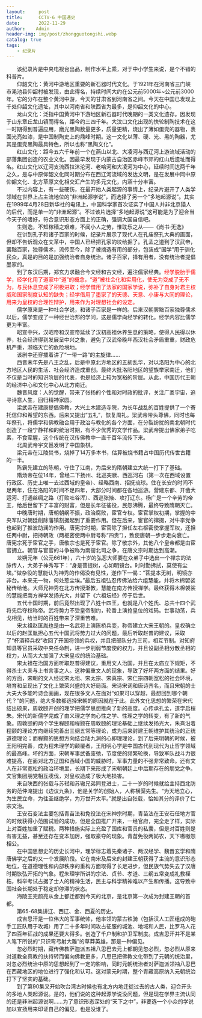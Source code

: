 ```yaml
---
layout:     post
title:      CCTV-6 中国通史
date:       2022-11-29
author:    Admin
header-img: img/post/zhongguotongshi.webp
catalog: true
tags:
    - 纪录片
---
```

&emsp;&emsp;该纪录片是中央电视台出品，制作水平上乘，对于中小学生来说，是个不错的科普片。
<br>
&emsp;&emsp;仰韶文化：黄河中游地区重要的新石器时代文化。于1921年在河南省三门峡市渑池县仰韶村被发现，由此得名，持续时间大约在公元前5000年~公元前3000年。它的分布在整个黄河中游，今天的甘肃省到河南省之间。今天在中国已发现上千处仰韶文化遗址，其中以河南省和陕西省为最多，是仰韶文化的中心。
<br>
&emsp;&emsp;龙山文化：泛指中国黄河中下游地区新石器时代晚期的一类文化遗存。因发现于山东章丘龙山镇而得名，距今约三四千年。大汶口文化出现的快轮制陶技术在这一时期得到普遍应用，磨光黑陶数量更多，质量更精，烧出了薄如蛋壳的器物，表面光亮如漆，是中国制陶史上的鼎峰时期。这一文化以薄、硬、光、黑的陶器，尤其是蛋壳黑陶最具特色，所以也称“黑陶文化”。
<br>
&emsp;&emsp;红山文化：距今五六千年前一个在燕山以北、大凌河与西辽河上游流域活动的部落集团创造的农业文化。因最早发现于内蒙古自治区赤峰市郊的红山后遗址而得名。红山文化以辽河支流西拉沐沦河、老哈河和大凌河为中心，延续时间达两千年之久，是与中原仰韶文化同时期分布在西辽河流域的发达文明，是在发展中同中原仰韶文化、北方草原文化相交汇产生的多元文化，内涵十分丰富。
<br>
&emsp;&emsp;不过内容上，有一些硬伤，在最开始人类起源的事情上，纪录片避开了人类学领域在世界上占主流地位的“非洲起源学说”，而选择了另一个“多地起源说”。其实在1999年4月28日新华社的电讯上，中国科学家首次证实了中国人并非北京猿人的后代，而是单一的“非洲起源”。不过该片选择“多地起源说”这可能是为了迎合当今天子的嗜好，符合意识形态方面上的正确，强调大国自信吧。
<br>
&emsp;&emsp;生则逸，不知稼穑之艰难，不闻小人之劳，惟耽乐之从——《尚书·无逸》
<br>
&emsp;&emsp;在讲到孔子和诸子百家的时候，纪录片展示了现代人在孔庙祭孔大典的画面，但却不告诉观众在文革中，中国人已经把孔家的坟给掘了。孔孟之道到了汉武帝，罢黜百家，独尊儒术，流传至今，除了被摘选有用的部分，包装成“国学”用于驯化民众，真是的目的是加强统治者自身统治。诸子百家，择有用者，没有统治者提倡墨家的。
<br>
&emsp;&emsp;到了东汉后期，郑玄力求融合今文经和古文经，遍注儒家经典。<font color="red">经学脱胎于儒学，经学化用了道家中“道”的概念，“道”被社会化和实用化，使无为变成了无不为，与民休息变成了积极进取；经学借用了法家的国家学说，弥补了自身对君主权威和国家制度认知的缺失；经学借用了墨家了的天德、天意、小康与大同的理论，用来为皇权的合理性辩护，用来作为对理想社会的设定。</font>
<br>
&emsp;&emsp;儒学原来是一种社会学说，和诸子百家是一样的。后来汉朝罢黜百家独尊儒术以后，儒学变成了一种经世治邦的学问，这是儒学向经学的转化。经学内容比儒学更为丰富。
<br>
&emsp;&emsp;昭宣中兴，汉昭帝和汉宣帝延续了汉初高祖休养生息的策略，使得人民得以休养，社会经济得到发展呈中兴之象，避免了汉武帝晚年西汉社会矛盾重重，财政危机严重，濒临灭亡的危险境地。
<br>
&emsp;&emsp;该剧中还穿插着讲了“一带一路”的主旋律……
<br>
&emsp;&emsp;西晋末年先是八王之乱，后是中原北方地区的五胡乱华，对以洛阳为中心的北方地区人民的生活、社会经济造成重创。最终大批洛阳地区的望族举家南迁，他们不仅是当时的知识阶层的代表，也是经济上较为宽裕的阶层。从此，中国历代王朝的经济中心和文化中心从北方南迁。
<br>
&emsp;&emsp;魏晋风度：人的觉醒，带来了张扬的个性和对时政的批评，关注广袤宇宙，追寻诗意人生，回归精神家园。
<br>
&emsp;&emsp;梁武帝在建康提倡佛教，大兴土木建造寺院，为长年战乱的百姓提供了一个寄托信仰和希望的东西。后来又提出“五礼”，恢复周礼。梁武帝带头尊佛，同时也每年祭孔，将儒学和佛教融合用于政治与教化的各个方面，在分裂纷扰的南北朝时代创造了一段宁静祥和的统治时期，有不少优秀的文学作品。梁武帝提出佛家弟子吃素，不食荤腥，这个传统在汉传佛教中一直千百年流传下来。
<br>
&emsp;&emsp;北周武帝宇文邕发明了中国象棋。
<br>
&emsp;&emsp;梁元帝在江陵焚书，烧掉了14万多本书，估算被烧书籍占中国历代传世古籍的一半。
<br>
&emsp;&emsp;陈霸先建立的陈朝，守住了江南，为后来的隋朝建立大统一打下了基础。
<br>
&emsp;&emsp;隋炀帝在位14年，曾经二下扬州、北巡突厥、西巡河右（第一次在西域设置行政区、历史上唯一去过西域的皇帝）、经略西南、招抚琉球。住在长安的时间不足两年，住在洛阳的时间不足四年，大部分时间都在各地巡游。营建东都、开凿大运河、打通丝绸之路（打败吐谷浑）、西巡张掖、攻打辽东。杨广是一个辛劳的帝王，给后世留下了丰富的财富，但是长年征徭役，民怨沸腾，最终导致隋朝灭亡。
<br>
&emsp;&emsp;中晚唐时期，唐朝朝纲不振，政治腐败，宦官专权。宦官掌权初期，掌握的中央军队对朝廷削除藩镇割据起到了重要作用。但在后来，宦官的撺掇，对牛李党争也起到了推波助澜的作用。唐宪宗时期，宦官除了担任左右枢密使掌握军权，还担任两中尉，把持朝政（两枢密使两中尉号称“四贵”），致使唐朝一步步走向衰亡。唐宪宗死于宦官之手，唐敬宗也是死于宦官。除了敬宗外，其他八个皇帝都是由宦官拥立。朝官与宦官的斗争被称为南衙北司之争，在唐文宗时期达到高潮。
<br>
&emsp;&emsp;龙朔元年（公元661年），六十岁的弘忍大师要在众弟子中选出一个禅宗的法脉传人，大弟子神秀写下：“身是菩提树，心如明镜台。时时勤拂拭，莫使有尘埃。”做杂役的慧能认为神秀的作偈没有见性，遂作下一偈：“菩提本无树，明镜亦非台。本来无一物，何处惹尘埃。”最后五祖弘忍传佛法给六组慧能，并将木棉袈裟秘传给他。大师兄神秀在北方传授渐教，慧能在南方传授禅学。最终获得木棉袈裟的慧能把南方禅学发扬光大，并留下《六祖坛经》传于后世。
<br>
&emsp;&emsp;五代十国时期，前后竟然出现了八姓十四王，也就是八个姓氏、总共十四个武将先后夺权称帝。武将势力不受皇帝制约，轮番上演抢皇位的戏码。世事动荡，兵戈相见，给当时的百姓带来了深重苦难。
<br>
&emsp;&emsp;宋太祖赵匡胤也是由一名武将上演陈桥兵变，称帝建立大宋王朝的。皇权确立以后的赵匡胤担心五代十国武将势力过大的问题，最后听取赵普的建议，采取了“杯酒释兵权”收回了开国将领的兵权，并且把部队分为三司，相互节制。对知府知县等官员采取中央任命制，进一步削弱节度使的权力，并且设副丞相分散丞相的权力，从而大大加强了大宋皇权的统治基础。
<br>
&emsp;&emsp;宋太祖在治国方面听取赵普得建议，重用文人治国，并且在太庙立下规矩，不得杀士大夫与上书言事之人。这种偏重文人的现象，导致了好坏两方面的结果。好的方面，宋朝的文人经过宋太祖、宋太宗、宋真宗、宋仁宗四朝宽松的社会环境，培育和呈现出了文化上繁荣兴盛的大好局面。宋诗宋词和唐诗齐名，而且宋朝的士大夫大多能吟诗会画画，现在很多文人在面对“如果可以穿越，最想回到哪个朝代？”的问题，绝大多数都选择宋朝的原因就在于此。此外文化思想的繁荣在宋代结出硕果，周敦颐开创的理学把儒学思想推向了新的高度。心传承孔孟，道学启程朱。宋代的新儒学完成了由义理之学向心性之学、性理之学的转变，有了新的气象。周敦颐的两个学生程颐和程颢在周敦颐的理论基础上继续发扬光大，朱熹沿着程颐的理论方向继续完善出三纲五常等理论，成为后来封建王朝维护其统治的正统道德理论；而程颢的思想方向结合陆九渊的心即理理论，到了后来明朝的时候，被王阳明完善，成为程朱理学的颠覆者，王阳明心学是中国古代到现代为止哲学领域的最高峰。坏的方面，宋朝军事武备废弛，节度使的频繁轮换，导致军队战斗力很难提高，在面对北方辽国和西域小国的威胁时，军事力量的不强非常致命。还有文人在非常宽松的政治环境里，长期下来形成了宋朝朝廷上中后期存在的朋党之争。文官集团朋党相互戕伐，对皇权造成了极大地损害。
<br>
&emsp;&emsp;来自陕西的张载与苏轼和苏辙兄弟同登进士，二十一岁的时候就给主持西北防务的范仲淹提出《边议九条》，他是关学的创始人，人称横渠先生。“为天地立心，为生民立命，为往圣继绝学，为万世开太平。”就是出自张载，恰如其分的评价了仁宗文治。
<br>
&emsp;&emsp;王安石变法主要包括青苗法和免役法在宋神宗时期，青苗法在王安石任地方官的时候获得小范围试验的成功，但是全国推广开来，一经官府，完全走了样，实际上对百姓加重了赋税。两种措施实际上充盈了国库和官员的私囊，但是对百姓则是有害无益，甚至还存在变本加厉，强取豪夺的现象。青苗免役两妨农，天下嗷嗷怨相公。
<br>
&emsp;&emsp;在中国思想史的历史长河中，理学标志着先秦诸子、两汉经学、魏晋玄学和隋唐佛学之后的又一个发展阶段。它在南宋及后来的封建王朝获得了主流的意识形态地位，在道德理性和内部秩序的重构方面取得了长足进步，但民族气势失去了汉唐时期恢弘开拓的气象。程朱理学所讲的宗法、贞节、孝道、三纲五常变成礼教桎梏，科举考试占据了士人的精神生活，民主与科学精神难以产生和传播。这导致中国社会长期处于稳定却停滞的状态。
<br>
&emsp;&emsp;海陵王完颜亮从金上都迁都到今天的北京，是北京第一次成为封建王朝的首都。
<br>
&emsp;&emsp;第65-68集讲辽、西辽、金、西夏的历史。
<br>
&emsp;&emsp;成吉思汗是一位伟大的军事统帅，他率领的蒙古铁骑（包括汉人工匠组成的砲手工匠队用于攻城）用了二十多年时间攻占征服的城池、地域和人民，比罗马人花了四百年征战的成果还要大得多。创造了千户制和护卫军制度。成吉思汗并不是某人笔下所说的“只识弯弓射大雕”的草莽英雄，那是一种偏见。
<br>
&emsp;&emsp;忽必烈时期，藏传佛教萨迦派五祖八思巴去元上都朝见忽必烈，忽必烈从原来对道教全真教的扶持转而偏向佛教更多，八思巴把佛教文化带到了元朝的统治里，对忽必烈统治中原的思想起到了一定的影响，同时元朝统治者对萨迦派领袖八思巴在西藏地区的地位进行了强化和认可。这对蒙元时期，整个青藏高原纳入元朝统治打下了坚实的基础。
<br>
&emsp;&emsp;到了第90集又开始吹台湾古时候也有北方内地迁徙过去的古人类，迎合开头的多地人类起源说。是的，他们说的这种起源学说没问题，但是现在学界主流认同的还是非洲起源说啊……为了意识形态深处的“天下之中”，非要选一个小众的学说加以宣扬用来印证自己的偏见，也是没谁了。